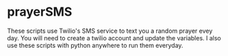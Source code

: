 # prayerSMS
These scripts use Twilio's SMS service to text you a random prayer evey day. You will need to create a twilio account and update the variables. I also use these scripts with python anywhere to run them everyday.